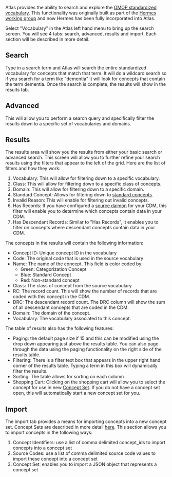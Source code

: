 Atlas provides the ability to search and explore the [OMOP standardized vocabulary](http://www.ohdsi.org/web/wiki/doku.php?id=documentation:vocabulary). This functionality was originally built as part of the [Hermes working group](http://www.ohdsi.org/web/wiki/doku.php?id=documentation:software:hermes) and now Hermes has been fully incorporated into Atlas. 

Select "Vocabulary" in the Atlas left hand menu to bring up the search screen. You will see 4 tabs: search, advanced, results and import. Each section will be described in more detail.

## Search

Type in a search term and Atlas will search the entire standardized vocabulary for concepts that match that term. It will do a wildcard search so if you search for a term like "dementia" it will look for concepts that contain the term dementia. Once the search is complete, the results will show in the results tab.

## Advanced

This will allow you to perform a search query and specifically filter the results down to a specific set of vocabularies and domains. 

## Results

The results area will show you the results from either your basic search or advanced search. This screen will allow you to further refine your search results using the filters that appear to the left of the grid. Here are the list of filters and how they work:

1. Vocabulary: This will allow for filtering down to a specific vocabulary.
2. Class: This will allow for filtering down to a specific class of concepts.
3. Domain: This will allow for filtering down to a specific domain.
4. Standard Concept: Allows for filtering down to [standard concepts](http://www.ohdsi.org/web/wiki/doku.php?id=documentation:cdm:concept).
5. Invalid Reason: This will enable for filtering out invalid concepts.
6. Has Records: If you have configured a [source daimon](https://github.com/OHDSI/WebAPI/wiki/Source-Configuration) for your CDM, this filter will enable you to determine which concepts contain data in your CDM.
7. Has Descendant Records: Similar to "Has Records", it enables you to filter on concepts where descendant concepts contain data in your CDM.

The concepts in the results will contain the following information:
- Concept ID: Unique concept ID in the vocabulary
- Code: The original code that is used in the source vocabulary
- Name: The name of the concept. This field is color coded by: 
    - Green: Categorization Concept
    - Blue: Standard Concept
    - Red: Non-standard concept
- Class: The class of concept from the source vocabulary
- RC: The record count. This will show the number of records that are coded with this concept in the CDM.
- DRC: The descendant record count. The DRC column will show the sum of all descendant concepts that are coded in the CDM. 
- Domain: The domain of the concept.
- Vocabulary: The vocabulary associated to this concept.

The table of results also has the following features:

- Paging: the default page size if 15 and this can be modified using the drop down appearing just above the results table. You can also page through the data using the paging functionality on the right side of the results table.
- Filtering: There is a filter text box that appears in the upper right hand corner of the results table. Typing a term in this box will dynamically filter the results.
- Sorting: The table allows for sorting on each column
- Shopping Cart: Clicking on the shopping cart will allow you to select the concept for use in new [Concept Set](https://github.com/OHDSI/Atlas/wiki/Concept-Sets).  If you do not have a concept set open, this will automatically start a new concept set for you.
	
## Import

The import tab provides a means for importing concepts into a new concept set. Concept Sets are described in more detail [here](https://github.com/OHDSI/Atlas/wiki/Concept-Sets). This section allows you to import concepts in the following ways:

1. Concept Identifiers: use a list of comma delimited concept_ids to import concepts into a concept set
2. Source Codes: use a list of comma delimited source code values to import these concept into a concept set
3. Concept Set: enables you to import a JSON object that represents a concept set
